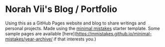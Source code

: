 # Norah Vii's Blog / Portfolio

Using this as a GitHub Pages website and blog to share writings and personal projects. Made using the [minimal mistakes](https://github.com/mmistakes/mm-github-pages-starter/generate) starter template. Some sample pages are available [here](https://mmistakes.github.io/minimal-mistakes/year-archive/ if that interests you.)